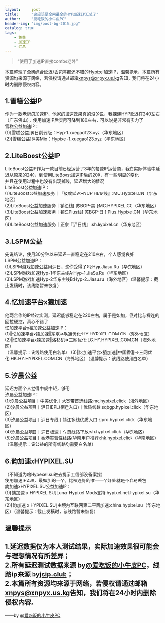 ```yaml
---
layout:     post
title:      "这应该是全网最全的HYP加速IP汇总了"
author:     "爱吃饭的小牛皮PC"
header-img: "img/post-bg-2015.jpg"
catalog: true
tags:
    - 免费
    - 加速IP
    - 汇总
---
```


> “使用了加速IP直接combo老外”


本篇整理了全网综合延迟/丢包率都还不错的Hypixel加速IP，温馨提示，本篇所有资源均来源于网络，若侵权请通过邮箱[xnpys@xnpyx.us.kg](eamil:xnpys@xnpyx.us.kg)告知，我们将在24小时内删除侵权内容。


<p id = "build"></p>

## 1.雪糕公益IP

作为一款老牌的加速IP，他家的加速效果真的没的说，我裸连HYP延迟在240左右（广东佛山），使用加速IP后实际可降到180左右，可以说是非常有实力了<br>
雪糕公益加速IP：<br>
(1)[雪糕公益]苏日削弱版：Hyp-1.xuegao123.xyz（华东地区）<br>
(2)[雪糕公益]沪美Mix：Hypixel-1.xuegao123.xyz（华东地区）

## 2.LiteBoost公益IP

LiteBoost公益IP作为一款目前已经运营了3年的加速IP运营商，我在实际体验中延迟从原来的240，到使用LiteBoost加速IP后的200，有一些明显的变化<br>
并且在使用过程中也没有出现掉线，延迟增大的情况<br>
 LiteBoost公益加速IP：<br>
 (1)LiteBoost公益加速服务｜『极致延迟•NCP·HE专线』:MC.Hypixel.CN（华东地区）<br>
 (2)LiteBoost公益加速服务｜镇江线[ 苏BGP-美 ]:MC.HYPIXEL.CC（华东地区）<br>
 (3)LiteBoost公益加速服务｜镇江Plus线[ 苏BGP-日 ]:Plus.Hypixel.CN（华东地区）<br>
 (4)LiteBoost公益加速服务｜正宗『沪日线』:sh.hypixel.cn（华东地区）

## 3.LSPM公益

先说结论，使用30分钟以来延迟一直稳定在210左右，个人感觉良好<br>
LSPM公益加速IP：<br>
(1)LSPM游戏加速公益用沪日，这你受得了吗:Hyp.Jiasu.Ru（华东地区）<br>
(2)LSPM游戏加速Hyp-1华东主线A:Hyp-1.JiaSu.Ru（华东地区）<br>
(3)LSPM游戏加速Hyp-2华东主线B:Hyp-2.Jiasu.ru（海外地区）（温馨提示：截止发稿时，该线路暂未恢复）

## 4.忆加速平台x猿加速

他两合作的IP经过实测，延迟能够稳定在220左右，属于是如加，但对比与裸连的回拉硬控，真心不错了<br>
忆加速平台x猿加速公益加速IP：<br>
(1)‖忆加速平台x猿加速‖东京=>联通优化:HY.HYPIXEL.COM.CN（海外地区）<br>
(2)‖忆加速平台x猿加速‖洛杉矶=>三网优化:LG.HY.HYPIXEL.COM.CN（海外地区）<br>（温馨提示：该线路使用白名单）
(3)‖忆加速平台x猿加速‖中国香港=>三网优化:HK.HY.HYPIXEL.COM.CN（海外地区）（温馨提示：该线路使用白名单）

## 5.汐晨公益

延迟方面个人觉得中规中矩，够用<br>
汐晨公益加速IP：<br>
(1)汐晨公益项目丨中美优化丨大宽带首选线路:mc.hypixel.click（海外地区）<br>
(2)汐晨公益项目丨沪日IEPL(宿迁入口)丨优质线路:sqbgp.hypixel.click（华东地区）<br>
(3)汐晨公益项目丨沪日专线丨镇江多线优质入口:zjpro.hypixel.click（华东地区）<br>
(4)汐晨公益项目丨沪日极速丨付费线路下放:sh.hypixel.click（华东地区）<br>
(5)汐晨公益项目丨香港实验性线路(华南用户推荐):hk.hypixel.click（华南地区）<br>
（温馨提示：该公益的所有线路均需要白名单）

## 6.韵加速xHYPIXEL.SU

（不知道为啥Hypexel.su进去提示工信部没备案捏）<br>
使用加速IP230，最如加的一个，比裸连好的唯一一个好处就是不容易丢包<br>
韵加速xHYPIXEL.SU公益加速IP：<br>
(1)⌈韵加速 x HYPIXEL.SU⌋Lunar Hypixel Mods支持:hypixel.net.hypixel.su（华东地区）<br>
(2)⌈韵加速 x HYPIXEL.SU⌋由境内互联网第二平面加速:china.hypixel.su（华东地区）（温馨提示：截止发稿时，该线路暂未恢复）

## 温馨提示

1.延迟数据仅为本人测试结果，实际加速效果很可能会与理想情况有所差异；<br>
2.所有延迟测试数据来源 by[@爱吃饭的小牛皮PC](https://space.bilibili.com/1086388621?spm_id_from=333.1007.0.0)，线路ip来源 by[jsip.club](https://www.jsip.club/line)；<br>
2.本篇所有资源均来源于网络，若侵权请通过邮箱[xnpys@xnpyx.us.kg](eamil:xnpys@xnpyx.us.kg)告知，我们将在24小时内删除侵权内容。
---
——by [@爱吃饭的小牛皮PC](https://space.bilibili.com/1086388621?spm_id_from=333.1007.0.0)
